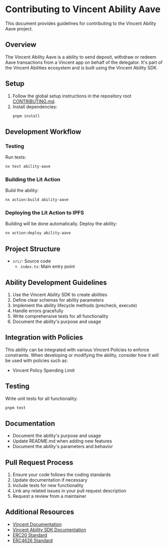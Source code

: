 # Contributing to Vincent Ability Aave

This document provides guidelines for contributing to the Vincent Ability Aave project.

## Overview

The Vincent Ability Aave is a ability to send deposit, withdraw or redeem Aave transactions from a Vincent app on behalf of the delegator. It's part of the Vincent Abilities ecosystem and is built using the Vincent Ability SDK.

## Setup

1. Follow the global setup instructions in the repository root [CONTRIBUTING.md](../../../CONTRIBUTING.md).
2. Install dependencies:
   ```bash
   pnpm install
   ```

## Development Workflow

### Testing

Run tests:

```bash
nx test ability-aave
```

### Building the Lit Action

Build the ability:

```bash
nx action:build ability-aave
```

### Deploying the Lit Action to IPFS

Building will be done automatically. Deploy the ability:

```bash
nx action:deploy ability-aave
```

## Project Structure

- `src/`: Source code
  - `index.ts`: Main entry point

## Ability Development Guidelines

1. Use the Vincent Ability SDK to create abilities
2. Define clear schemas for ability parameters
3. Implement the ability lifecycle methods (precheck, execute)
4. Handle errors gracefully
5. Write comprehensive tests for all functionality
6. Document the ability's purpose and usage

## Integration with Policies

This ability can be integrated with various Vincent Policies to enforce constraints. When developing or modifying the ability, consider how it will be used with policies such as:

- Vincent Policy Spending Limit

## Testing

Write unit tests for all functionality:

```bash
pnpm test
```

## Documentation

- Document the ability's purpose and usage
- Update README.md when adding new features
- Document the ability's parameters and behavior

## Pull Request Process

1. Ensure your code follows the coding standards
2. Update documentation if necessary
3. Include tests for new functionality
4. Link any related issues in your pull request description
5. Request a review from a maintainer

## Additional Resources

- [Vincent Documentation](https://docs.heyvincent.ai/)
- [Vincent Ability SDK Documentation](../../libs/ability-sdk/README.md)
- [ERC20 Standard](https://eips.ethereum.org/EIPS/eip-20)
- [ERC4626 Standard](https://eips.ethereum.org/EIPS/eip-4626)
